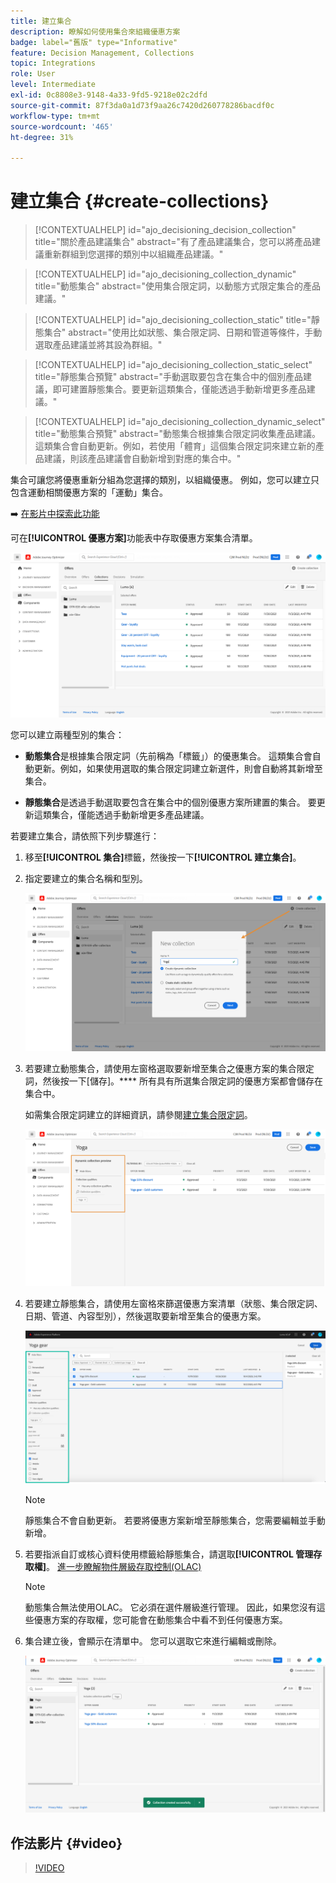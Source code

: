 ```yaml
---
title: 建立集合
description: 瞭解如何使用集合來組織優惠方案
badge: label="舊版" type="Informative"
feature: Decision Management, Collections
topic: Integrations
role: User
level: Intermediate
exl-id: 0c8808e3-9148-4a33-9fd5-9218e02c2dfd
source-git-commit: 87f3da0a1d73f9aa26c7420d260778286bacdf0c
workflow-type: tm+mt
source-wordcount: '465'
ht-degree: 31%

---
```


# 建立集合 {#create-collections}

>[!CONTEXTUALHELP]
>id="ajo_decisioning_decision_collection"
>title="關於產品建議集合"
>abstract="有了產品建議集合，您可以將產品建議重新群組到您選擇的類別中以組織產品建議。"

>[!CONTEXTUALHELP]
>id="ajo_decisioning_collection_dynamic"
>title="動態集合"
>abstract="使用集合限定詞，以動態方式限定集合的產品建議。"

>[!CONTEXTUALHELP]
>id="ajo_decisioning_collection_static"
>title="靜態集合"
>abstract="使用比如狀態、集合限定詞、日期和管道等條件，手動選取產品建議並將其設為群組。"

>[!CONTEXTUALHELP]
>id="ajo_decisioning_collection_static_select"
>title="靜態集合預覽"
>abstract="手動選取要包含在集合中的個別產品建議，即可建置靜態集合。要更新這類集合，僅能透過手動新增更多產品建議。"

>[!CONTEXTUALHELP]
>id="ajo_decisioning_collection_dynamic_select"
>title="動態集合預覽"
>abstract="動態集合根據集合限定詞收集產品建議。這類集合會自動更新。例如，若使用「體育」這個集合限定詞來建立新的產品建議，則該產品建議會自動新增到對應的集合中。"

集合可讓您將優惠重新分組為您選擇的類別，以組織優惠。 例如，您可以建立只包含運動相關優惠方案的「運動」集合。

➡️ [在影片中探索此功能](#video)

可在&#x200B;**[!UICONTROL 優惠方案]**&#x200B;功能表中存取優惠方案集合清單。

![](../assets/collections_list.png)

您可以建立兩種型別的集合：

* **動態集合**&#x200B;是根據集合限定詞（先前稱為「標籤」）的優惠集合。 這類集合會自動更新。例如，如果使用選取的集合限定詞建立新選件，則會自動將其新增至集合。

* **靜態集合**&#x200B;是透過手動選取要包含在集合中的個別優惠方案所建置的集合。 要更新這類集合，僅能透過手動新增更多產品建議。

若要建立集合，請依照下列步驟進行：

1. 移至&#x200B;**[!UICONTROL 集合]**&#x200B;標籤，然後按一下&#x200B;**[!UICONTROL 建立集合]**。

1. 指定要建立的集合名稱和型別。

   ![](../assets/collection_create.png)

1. 若要建立動態集合，請使用左窗格選取要新增至集合之優惠方案的集合限定詞，然後按一下[儲存]。**** 所有具有所選集合限定詞的優惠方案都會儲存在集合中。

   如需集合限定詞建立的詳細資訊，請參閱[建立集合限定詞](../offer-library/creating-tags.md)。

   ![](../assets/dynamic_collection.png)

1. 若要建立靜態集合，請使用左窗格來篩選優惠方案清單（狀態、集合限定詞、日期、管道、內容型別），然後選取要新增至集合的優惠方案。

   ![](../assets/static_collection.png)

   >[!NOTE]
   >
   >靜態集合不會自動更新。 若要將優惠方案新增至靜態集合，您需要編輯並手動新增。

1. 若要指派自訂或核心資料使用標籤給靜態集合，請選取&#x200B;**[!UICONTROL 管理存取權]**。 [進一步瞭解物件層級存取控制(OLAC)](../../administration/object-based-access.md)

   >[!NOTE]
   >
   >動態集合無法使用OLAC。 它必須在選件層級進行管理。 因此，如果您沒有這些優惠方案的存取權，您可能會在動態集合中看不到任何優惠方案。

1. 集合建立後，會顯示在清單中。 您可以選取它來進行編輯或刪除。

   ![](../assets/collection_created.png)

## 作法影片 {#video}

>[!VIDEO](https://video.tv.adobe.com/v/329376?quality=12)


